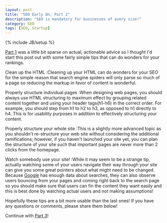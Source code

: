 ```yaml
---
layout: post
title: "SEO Early On, Part 2"
description: "SEO is mandatory for businesses of every size!"
category: SEO
tags: [SEO, Startup]
---
```

{% include JB/setup %}

[Part 1][] was a little bit sparse on actual, actionable advice so I thought I'd start this post out with some fairly simple tips that can do wonders for your rankings.

[Part 1]: /blog/2012/12/17/seo-early-on/

Clean up the HTML
:Cleaning up your HTML can do wonders for your SEO for the simple reason that search engine spiders will only parse so much of a page so reducing the markup in favor of content is wonderful.

Properly structure individual pages
:When designing web pages, you should always use HTML structuring to maximum effect by grouping related content together and using your header tags(h1-h6) in the correct order.  For example, you should step from h1 to h2 to h3, as opposed to h1 directly to h4.  This is for usability purposes in addition to effectively structuring your content.

Properly structure your whole site
:This is a slightly more advanced topic as you shouldn't re-structure your web site without considering the additional ramifications; however, if you haven't launched your site yet, you can plan the structure of your site such that important pages are never more than 2 clicks from the homepage.

Watch somebody use your site!
:While it may seem to be a strange tip, actually watching some of your users navigate their way through your site can give you some great pointers about what might need to be changed.  Because [Google][] has enough data about searches, they can also observe users bouncing from your pages and coming right back to the search page so you should make sure that users can fin the content they want easily and this is best done by watching actual users and not making assumptions!

[Google]: http://google.com

Hopefully these tips are a bit more usable than the last ones!  If you have any questions or comments, please share them below!

Continue with [Part 3][]!

[Part 3]: /blog/2013/01/11/seo-early-on-part-3/